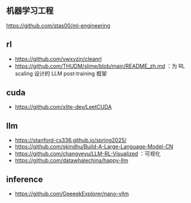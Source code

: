 


## 机器学习工程

https://github.com/stas00/ml-engineering

## rl

- https://github.com/vwxyzjn/cleanrl
- https://github.com/THUDM/slime/blob/main/README_zh.md ：为 RL scaling 设计的 LLM post‑training 框架




## cuda

- https://github.com/xlite-dev/LeetCUDA



## llm

- https://stanford-cs336.github.io/spring2025/
- https://github.com/skindhu/Build-A-Large-Language-Model-CN
- https://github.com/changyeyu/LLM-RL-Visualized ：可视化
- https://github.com/datawhalechina/happy-llm




## inference 

- https://github.com/GeeeekExplorer/nano-vllm





